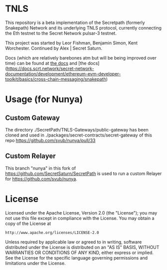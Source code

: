 # TNLS
This repository is a beta implementation of the Secretpath (formerly Snakepath) Network and its underlying TNLS protocol, currently connecting the Eth  testnet to the Secret Network pulsar-3 testnet.

This project was started by Leor Fishman, Benjamin Simon, Kent Worchester. Continued by Alex | Secret Saturn.

Docs (which are relatively barebones atm but will be being improved over time) can be found at [the docs](https://fortress-labs.gitbook.io/snakepath/) and [the docs] (https://docs.scrt.network/secret-network-documentation/development/ethereum-evm-developer-toolkit/basics/cross-chain-messaging/snakepath)

# Usage (for Nunya)

## Custom Gateway

The directory ./SecretPath/TNLS-Gateways/public-gateway has been cloned and used in ./packages/secret-contracts/secret-gateway of this repo https://github.com/svub/nunya/pull/33

## Custom Relayer

This branch "nunya" in this fork of https://github.com/SecretSaturn/SecretPath is used to run a custom Relayer for https://github.com/svub/nunya.

# License

Licensed under the Apache License, Version 2.0 (the "License");
you may not use this file except in compliance with the License.
You may obtain a copy of the License at

    http://www.apache.org/licenses/LICENSE-2.0

Unless required by applicable law or agreed to in writing, software
distributed under the License is distributed on an "AS IS" BASIS,
WITHOUT WARRANTIES OR CONDITIONS OF ANY KIND, either express or implied.
See the License for the specific language governing permissions and
limitations under the License.
